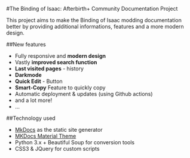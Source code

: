 #The Binding of Isaac: Afterbirth+ Community Documentation Project

This project aims to make the Binding of Isaac modding documentation better by providing additional informations, features and a more modern design.

##New features
- Fully responsive and **modern design**
- Vastly **improved search function**
- **Last visited pages** - history
- **Darkmode**
- **Quick Edit** - Button
- **Smart-Copy** Feature to quickly copy 
- Automatic deployment & updates (using Github actions)
- and a lot more!
- ...

##Technology used
- [MkDocs](https://www.mkdocs.org/) as the static site generator 
- [MKDocs Material Theme](https://squidfunk.github.io/mkdocs-material/)
- Python 3.x + Beautiful Soup for conversion tools
- CSS3 & JQuery for custom scripts
